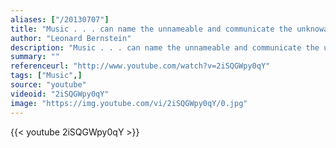 ```yaml
---
aliases: ["/20130707"]
title: "Music . . . can name the unnameable and communicate the unknowable."
author: "Leonard Bernstein"
description: "Music . . . can name the unnameable and communicate the unknowable. - Leonard Bernstein quotes from GetInspired365.com"
summary: ""
referenceurl: "http://www.youtube.com/watch?v=2iSQGWpy0qY"
tags: ["Music",]
source: "youtube"
videoid: "2iSQGWpy0qY"
image: "https://img.youtube.com/vi/2iSQGWpy0qY/0.jpg"
---
```


{{< youtube 2iSQGWpy0qY >}}
